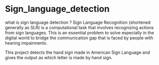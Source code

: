 # Sign_language_detection
what is sign language detection ?
Sign Language Recognition (shortened generally as SLR) is a computational task that involves recognizing actions from sign languages.
This is an essential problem to solve especially in the digital world to bridge the communication gap that is faced by people with hearing impairments.

This project detects the hand sign made in American Sign Language and gives the output as which letter is made by hand sign.


